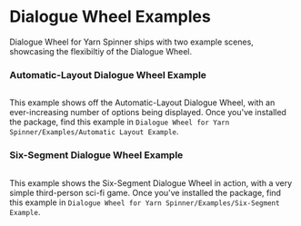 # Dialogue Wheel Examples

Dialogue Wheel for Yarn Spinner ships with two example scenes, showcasing the flexibiltiy of the Dialogue Wheel.

### Automatic-Layout Dialogue Wheel Example

<figure><img src="../../../.gitbook/assets/automatic.gif" alt=""><figcaption></figcaption></figure>

This example shows off the Automatic-Layout Dialogue Wheel, with an ever-increasing number of options being displayed. Once you've installed the package, find this example in `Dialogue Wheel for Yarn Spinner/Examples/Automatic Layout Example`.

### Six-Segment Dialogue Wheel Example

<figure><img src="../../../.gitbook/assets/redlizard.gif" alt=""><figcaption></figcaption></figure>

This example shows the Six-Segment Dialogue Wheel in action, with a very simple third-person sci-fi game. Once you've installed the package, find this example in `Dialogue Wheel for Yarn Spinner/Examples/Six-Segment Example`.
